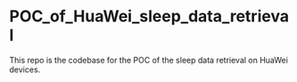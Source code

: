 # POC_of_HuaWei_sleep_data_retrieval
This repo is the codebase for the POC of the sleep data retrieval on HuaWei devices.
